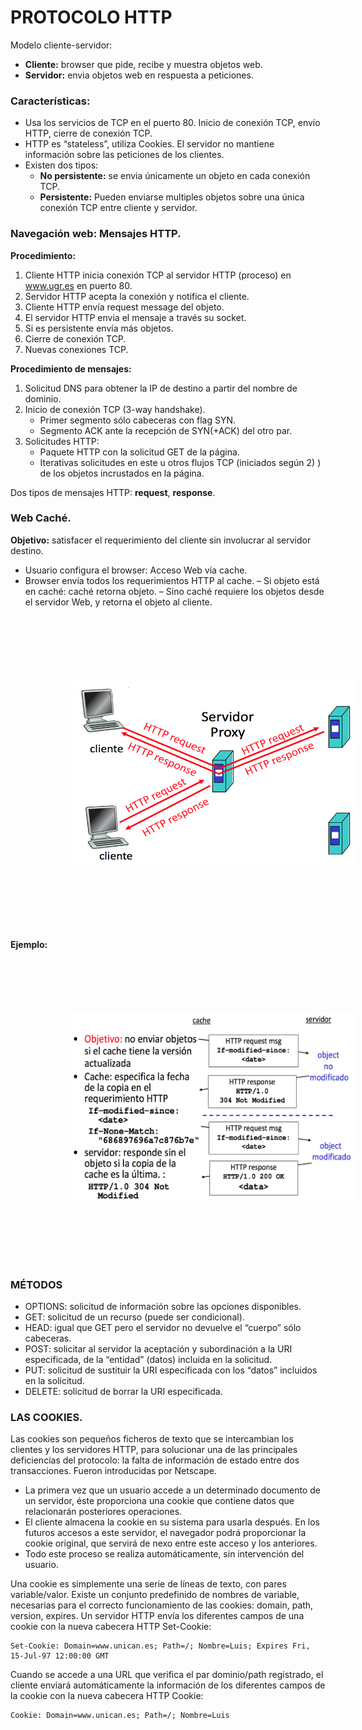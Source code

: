 
# PROTOCOLO HTTP

Modelo cliente-servidor:
- **Cliente:** browser que pide, recibe y muestra objetos web.
- **Servidor:** envia objetos web en respuesta a peticiones.

### Características:

- Usa los servicios de TCP en el puerto 80. Inicio de conexión TCP, envío HTTP, cierre de conexión TCP.
- HTTP es “stateless”, utiliza Cookies. El servidor no mantiene información sobre las peticiones de los
clientes.
- Existen dos tipos:
    - **No persistente:** se envia únicamente un objeto en cada conexión TCP.
    - **Persistente:** Pueden enviarse multiples objetos sobre una única conexión TCP entre cliente y servidor.

### Navegación web: Mensajes HTTP.

**Procedimiento:**
1. Cliente HTTP inicia conexión TCP al servidor HTTP (proceso) en www.ugr.es en puerto 80.
2. Servidor HTTP acepta la conexión y notifica el cliente.
3. Cliente HTTP envía request message del objeto.
4. El servidor HTTP envia el mensaje a través su socket.
5. Si es persistente envía más objetos.
6. Cierre de conexión TCP.
7. Nuevas conexiones TCP.

**Procedimiento de mensajes:**
1. Solicitud DNS para obtener la IP de destino a partir del nombre de dominio.
2. Inicio de conexión TCP (3-way handshake).
    - Primer segmento sólo cabeceras con flag SYN.
    - Segmento ACK ante la recepción de SYN(+ACK) del otro par.
3. Solicitudes HTTP:
    - Paquete HTTP con la solicitud GET de la página.
    - Iterativas solicitudes en este u otros flujos TCP (iniciados según 2) ) de los objetos incrustados en la página.

Dos tipos de mensajes HTTP: **request**, **response**.


### Web Caché.

**Objetivo:** satisfacer el requerimiento del cliente sin involucrar al servidor destino.
- Usuario configura el browser: Acceso Web vía cache.
- Browser envía todos los requerimientos HTTP al cache.
    – Si objeto está en caché: caché retorna objeto.
    – Sino caché requiere los objetos desde el servidor Web, y retorna el objeto al cliente.

<img src="./img/http1.png" style="margin-left:100px" width="450" height="300" hspace="200" vspace="100" />

**Ejemplo:**
<img src="./img/http2.png" style="margin-left:100px" width="450" height="300" hspace="200" vspace="100" />

### MÉTODOS

- OPTIONS: solicitud de información sobre las opciones disponibles.
- GET: solicitud de un recurso (puede ser condicional).
- HEAD: igual que GET pero el servidor no devuelve el “cuerpo” sólo cabeceras.
- POST: solicitar al servidor la aceptación y subordinación a la URI especificada, de la “entidad” (datos) incluida en la solicitud.
- PUT: solicitud de sustituir la URI especificada con los “datos” incluidos en la solicitud.
- DELETE: solicitud de borrar la URI especificada.

### LAS COOKIES.

Las cookies son pequeños ficheros de texto que se intercambian los clientes y los servidores HTTP, para solucionar una de las principales deficiencias del protocolo: la falta de información de estado entre dos transacciones. Fueron introducidas por Netscape.
- La primera vez que un usuario accede a un determinado documento de un servidor, éste proporciona una cookie que contiene datos que relacionarán posteriores operaciones.
- El cliente almacena la cookie en su sistema para usarla después. En los futuros accesos a este servidor, el navegador podrá proporcionar la cookie original, que servirá de nexo entre este acceso y los anteriores.
- Todo este proceso se realiza automáticamente, sin intervención del usuario.

Una cookie es simplemente una serie de líneas de texto, con pares variable/valor. Existe un conjunto predefinido de nombres de variable, necesarias para el correcto funcionamiento de las cookies: domain, path, version, expires. 
Un servidor HTTP envía los diferentes campos de una cookie con la nueva cabecera HTTP Set-Cookie:

    Set-Cookie: Domain=www.unican.es; Path=/; Nombre=Luis; Expires Fri, 15-Jul-97 12:00:00 GMT

Cuando se accede a una URL que verifica el par dominio/path registrado, el cliente enviará automáticamente la información de los diferentes campos de la cookie con la nueva cabecera HTTP Cookie:
    
    Cookie: Domain=www.unican.es; Path=/; Nombre=Luis
